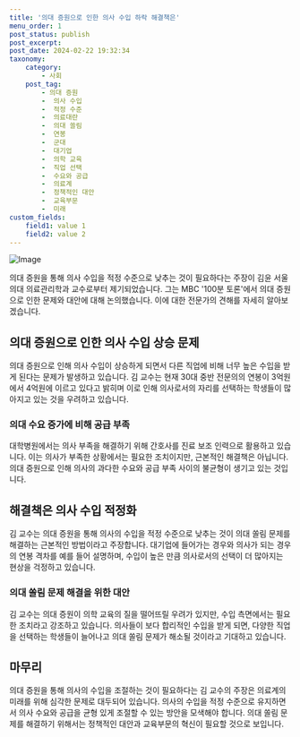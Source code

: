 ```yaml
---
title: '의대 증원으로 인한 의사 수입 하락 해결책은'
menu_order: 1
post_status: publish
post_excerpt: 
post_date: 2024-02-22 19:32:34
taxonomy:
    category:
        - 사회
    post_tag:
        - 의대 증원
        -  의사 수입
        -  적정 수준
        -  의료대란
        -  의대 쏠림
        -  연봉
        -  군대
        -  대기업
        -  의학 교육
        -  직업 선택
        -  수요와 공급
        -  의료계
        -  정책적인 대안
        -  교육부문
        -  미래
custom_fields:
    field1: value 1
    field2: value 2
---
```


![Image](https://imgnews.pstatic.net/image/022/2024/02/21/20240221513243_20240221230403117.jpg?type=w647)

의대 증원을 통해 의사 수입을 적정 수준으로 낮추는 것이 필요하다는 주장이 김윤 서울의대 의료관리학과 교수로부터 제기되었습니다. 그는 MBC '100분 토론'에서 의대 증원으로 인한 문제와 대안에 대해 논의했습니다. 이에 대한 전문가의 견해를 자세히 알아보겠습니다.
## 의대 증원으로 인한 의사 수입 상승 문제
의대 증원으로 인해 의사 수입이 상승하게 되면서 다른 직업에 비해 너무 높은 수입을 받게 된다는 문제가 발생하고 있습니다. 김 교수는 현재 30대 중반 전문의의 연봉이 3억원에서 4억원에 이르고 있다고 밝히며 이로 인해 의사로서의 자리를 선택하는 학생들이 많아지고 있는 것을 우려하고 있습니다.
### 의대 수요 증가에 비해 공급 부족
대학병원에서는 의사 부족을 해결하기 위해 간호사를 진료 보조 인력으로 활용하고 있습니다. 이는 의사가 부족한 상황에서는 필요한 조치이지만, 근본적인 해결책은 아닙니다. 의대 증원으로 인해 의사의 과다한 수요와 공급 부족 사이의 불균형이 생기고 있는 것입니다.
## 해결책은 의사 수입 적정화
김 교수는 의대 증원을 통해 의사의 수입을 적정 수준으로 낮추는 것이 의대 쏠림 문제를 해결하는 근본적인 방법이라고 주장합니다. 대기업에 들어가는 경우와 의사가 되는 경우의 연봉 격차를 예를 들어 설명하며, 수입이 높은 만큼 의사로서의 선택이 더 많아지는 현상을 걱정하고 있습니다.
### 의대 쏠림 문제 해결을 위한 대안
김 교수는 의대 증원이 의학 교육의 질을 떨어뜨릴 우려가 있지만, 수입 측면에서는 필요한 조치라고 강조하고 있습니다. 의사들이 보다 합리적인 수입을 받게 되면, 다양한 직업을 선택하는 학생들이 늘어나고 의대 쏠림 문제가 해소될 것이라고 기대하고 있습니다.
## 마무리
의대 증원을 통해 의사의 수입을 조절하는 것이 필요하다는 김 교수의 주장은 의료계의 미래를 위해 심각한 문제로 대두되어 있습니다. 의사의 수입을 적정 수준으로 유지하면서 의사 수요와 공급을 균형 있게 조절할 수 있는 방안을 모색해야 합니다. 의대 쏠림 문제를 해결하기 위해서는 정책적인 대안과 교육부문의 혁신이 필요할 것으로 보입니다.
